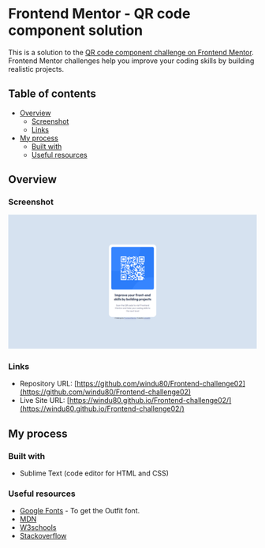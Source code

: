 # Frontend Mentor - QR code component solution

This is a solution to the [QR code component challenge on Frontend Mentor](https://www.frontendmentor.io/challenges/qr-code-component-iux_sIO_H). Frontend Mentor challenges help you improve your coding skills by building realistic projects. 

## Table of contents

- [Overview](#overview)
  - [Screenshot](#screenshot)
  - [Links](#links)
- [My process](#my-process)
  - [Built with](#built-with)
  - [Useful resources](#useful-resources)

## Overview

### Screenshot

![](./screenshot.jpg)


### Links

- Repository URL: [https://github.com/windu80/Frontend-challenge02](https://github.com/windu80/Frontend-challenge02)
- Live Site URL: [https://windu80.github.io/Frontend-challenge02/](https://windu80.github.io/Frontend-challenge02/)

## My process

### Built with

- Sublime Text (code editor for HTML and CSS)

### Useful resources

- [Google Fonts](https://fonts.google.com/) - To get the Outfit font.
- [MDN](https://developer.mozilla.org/en-US/)
- [W3schools](https://www.w3schools.com/)
- [Stackoverflow](https://stackoverflow.com/)
